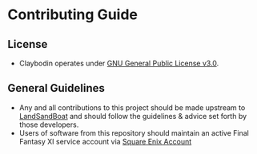 # Contributing Guide

## License

- Claybodin operates under [GNU General Public License v3.0](https://github.com/LandSandBoat/server/blob/base/LICENSE).

## General Guidelines

- Any and all contributions to this project should be made upstream to [LandSandBoat](https://github.com/LandSandBoat/server) and should follow the guidelines & advice set forth by those developers.
- Users of software from this repository should maintain an active Final Fantasy XI service account via [Square Enix Account](https://secure.square-enix.com/account/app/svc/login?cont=account)
